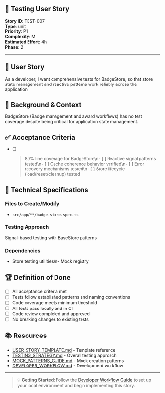 ## 🧪 Testing User Story

**Story ID**: TEST-007  
**Type**: unit  
**Priority**: P1  
**Complexity**: M  
**Estimated Effort**: 4h  
**Phase**: 2

---

## 🎯 User Story

As a developer, I want comprehensive tests for BadgeStore, so that store state management and reactive patterns work reliably across the application.

## 📖 Background & Context

BadgeStore (Badge management and award workflows) has no test coverage despite being critical for application state management.

## ✅ Acceptance Criteria

- [ ] >80% line coverage for BadgeStore\n- [ ] Reactive signal patterns tested\n- [ ] Cache coherence behavior verified\n- [ ] Error recovery mechanisms tested\n- [ ] Store lifecycle (load/reset/cleanup) tested

## 🔧 Technical Specifications

### Files to Create/Modify
- `src/app/**/badge-store.spec.ts`


### Testing Approach
Signal-based testing with BaseStore patterns

### Dependencies
- Store testing utilities\n- Mock registry

## 🏆 Definition of Done

- [ ] All acceptance criteria met
- [ ] Tests follow established patterns and naming conventions
- [ ] Code coverage meets minimum threshold
- [ ] All tests pass locally and in CI
- [ ] Code review completed and approved
- [ ] No breaking changes to existing tests

## 📚 Resources

- [USER_STORY_TEMPLATE.md](./USER_STORY_TEMPLATE.md) - Template reference
- [TESTING_STRATEGY.md](./TESTING_STRATEGY.md) - Overall testing approach  
- [MOCK_PATTERNS_GUIDE.md](./MOCK_PATTERNS_GUIDE.md) - Mock creation patterns
- [DEVELOPER_WORKFLOW.md](./DEVELOPER_WORKFLOW.md) - Development workflow

---

> 💡 **Getting Started**: Follow the [Developer Workflow Guide](./DEVELOPER_WORKFLOW.md) to set up your local environment and begin implementing this story.